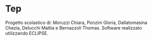 # Tep
Progetto scolastico di: Moruzzi Chiara, Ponzini Gloria, Dallatomasina Chezia, Delucchi Mattia e Bernazzoli Thomas.
Software realizzato utilizzando ECLIPSE.
